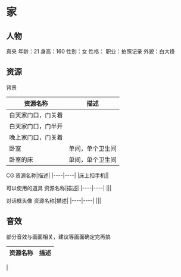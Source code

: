 # 家

## 人物

真央
年龄：21
身高：160
性别：女
性格：
职业：拍照记录
外貌：白大褂

## 资源

背景

资源名称|描述|
|----|----|
|白天家门口，门关着||
|白天家门口，门半开||
|晚上家门口，门关着||
|卧室|单间，单个卫生间|
|卧室的床|单间，单个卫生间|

CG
资源名称|描述|
|----|----|
|床上扣手机||

可以使用的道具
资源名称|描述|
|----|----|
|||

对话框头像
资源名称|描述|
|----|----|
|||

## 音效

部分音效与画面相关，建议等画面确定完再搞

资源名称|描述|
|----|----|
|
